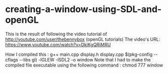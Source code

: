 # creating-a-window-using-SDL-and-openGL
This is the result of following the video tutorial of http://youtube.com/user/thebennybox (openGL tutorials)
The video's URL: https://www.youtube.com/watch?v=DkiKgQRiMRU

How I compiled this :
g++ main.cpp display.h display.cpp $(pkg-config --cflags --libs gl) -lGLEW -lSDL2 -o window
Note that I had to make the compiled file executable using the following command :
chmod 777 window

